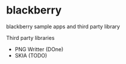# blackberry
blackberry sample apps and third party library

Third party libraries
- PNG Writter (DOne)
- SKIA (TODO)
